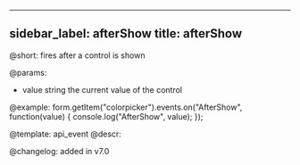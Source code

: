 
---
sidebar_label: afterShow
title: afterShow
---          

@short: fires after a control is shown
 

@params:
- value     string     the current value of the control



@example:
form.getItem("colorpicker").events.on("AfterShow", function(value) {
    console.log("AfterShow", value);
});


@template: api_event
@descr:


@changelog: added in v7.0